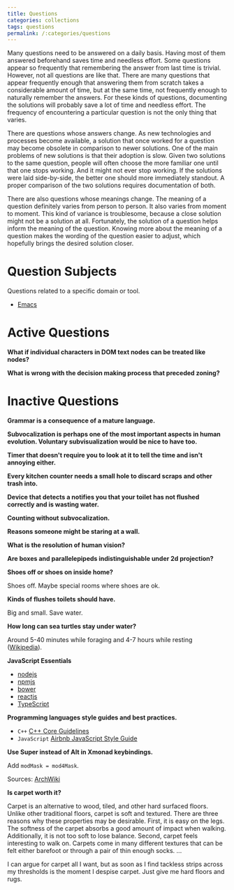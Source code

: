 ```yaml
---
title: Questions
categories: collections
tags: questions
permalink: /:categories/questions
---
```


Many questions need to be answered on a daily basis. Having most of them
answered beforehand saves time and needless effort. Some questions appear so
frequently that remembering the answer from last time is trivial. However, not
all questions are like that. There are many questions that appear frequently
enough that answering them from scratch takes a considerable amount of time, but
at the same time, not frequently enough to naturally remember the answers. For
these kinds of questions, documenting the solutions will probably save a lot of
time and needless effort. The frequency of encountering a particular question is
not the only thing that varies.

There are questions whose answers change. As new technologies and processes
become available, a solution that once worked for a question may become obsolete
in comparison to newer solutions. One of the main problems of new solutions is
that their adoption is slow. Given two solutions to the same question, people
will often choose the more familiar one until that one stops working. And it
might not ever stop working. If the solutions were laid side-by-side, the better
one should more immediately standout. A proper comparison of the two solutions
requires documentation of both.

There are also questions whose meanings change. The meaning of a question
definitely varies from person to person. It also varies from moment to
moment. This kind of variance is troublesome, because a close solution might not
be a solution at all. Fortunately, the solution of a question helps inform the
meaning of the question. Knowing more about the meaning of a question makes the
wording of the question easier to adjust, which hopefully brings the desired
solution closer.

# Question Subjects

Questions related to a specific domain or tool.

* [Emacs](./emacs)

# Active Questions

**What if individual characters in DOM text nodes can be treated like nodes?**

**What is wrong with the decision making process that preceded zoning?**

# Inactive Questions

**Grammar is a consequence of a mature language.**

**Subvocalization is perhaps one of the most important aspects in human
  evolution. Voluntary subvisualization would be nice to have too.**

**Timer that doesn't require you to look at it to tell the time and isn't
  annoying either.**

**Every kitchen counter needs a small hole to discard scraps and other trash
  into.**

**Device that detects a notifies you that your toilet has not flushed correctly
  and is wasting water.**

**Counting without subvocalization.**

**Reasons someone might be staring at a wall.**

**What is the resolution of human vision?**

**Are boxes and parallelepipeds indistinguishable under 2d projection?**

**Shoes off or shoes on inside home?**

Shoes off. Maybe special rooms where shoes are ok.

**Kinds of flushes toilets should have.**

Big and small. Save water.

**How long can sea turtles stay under water?**

Around 5-40 minutes while foraging and 4-7 hours while resting
([Wikipedia][SeaTurtleUnderWater]).

**JavaScript Essentials**

* [nodejs](https://nodejs.org/)
* [npmjs](https://www.npmjs.com/)
* [bower](https://bower.io/)
* [reactjs](https://reactjs.org/)
* [TypeScript](https://www.typescriptlang.org/)

**Programming languages style guides and best practices.**

* `C++` [C++ Core Guidelines][CppCoreGuide]
* `JavaScript` [Airbnb JavaScript Style Guide][AirbnbJSStyle]

**Use Super instead of Alt in Xmonad keybindings.**

Add `modMask = mod4Mask`.

Sources: [ArchWiki][ArchXmonad]

**Is carpet worth it?**

Carpet is an alternative to wood, tiled, and other hard surfaced floors. Unlike
other traditional floors, carpet is soft and textured. There are three reasons
why these properties may be desirable. First, it is easy on the legs. The
softness of the carpet absorbs a good amount of impact when walking.
Additionally, it is not too soft to lose balance. Second, carpet feels
interesting to walk on. Carpets come in many different textures that can be felt
either barefoot or through a pair of thin enough socks. ...

I can argue for carpet all I want, but as soon as I find tackless strips across
my thresholds is the moment I despise carpet. Just give me hard floors and rugs.

[ArchXmonad]: https://wiki.archlinux.org/index.php/Xmonad#Configuration
[CppCoreGuide]: http://isocpp.github.io/CppCoreGuidelines/CppCoreGuidelines
[AirbnbJSStyle]: https://github.com/airbnb/javascript
[SeaTurtleUnderWater]: https://en.wikipedia.org/wiki/Sea_turtle#Diving_physiology
